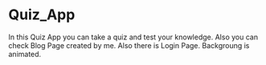 # Quiz_App
In this Quiz App you can take a quiz and test your knowledge. Also you can check Blog Page created by me.
Also there is Login Page.
Backgroung is animated.
